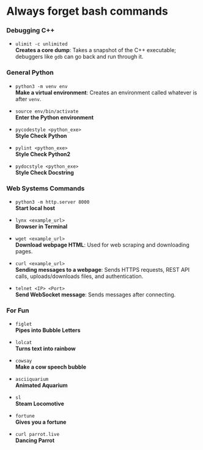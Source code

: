 # Always forget bash commands

### Debugging C++

- `ulimit -c unlimited`  
  **Creates a core dump**: Takes a snapshot of the C++ executable; debuggers like `gdb` can go back and run through it.

### General Python

- `python3 -m venv env`  
  **Make a virtual environment**: Creates an environment called whatever is after `venv`.

- `source env/bin/activate`  
  **Enter the Python environment**  

- `pycodestyle <python_exe>`  
  **Style Check Python**  

- `pylint <python_exe>`  
  **Style Check Python2**  

- `pydocstyle <python_exe>`  
  **Style Check Docstring**  

### Web Systems Commands

- `python3 -m http.server 8000`  
  **Start local host**  

- `lynx <example_url>`  
  **Browser in Terminal**  

- `wget <example_url>`  
  **Download webpage HTML**: Used for web scraping and downloading pages.

- `curl <example_url>`  
  **Sending messages to a webpage**: Sends HTTPS requests, REST API calls, uploads/downloads files, and authentication.

- `telnet <IP> <Port>`  
  **Send WebSocket message**: Sends messages after connecting.

### For Fun

- `figlet`  
  **Pipes into Bubble Letters**  

- `lolcat`  
  **Turns text into rainbow**  

- `cowsay`  
  **Make a cow speech bubble**  

- `asciiquarium`  
  **Animated Aquarium**  

- `sl`  
  **Steam Locomotive**  

- `fortune`  
  **Gives you a fortune**  

- `curl parrot.live`  
  **Dancing Parrot**  
